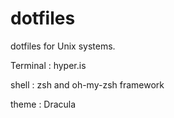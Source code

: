 # dotfiles
<p>dotfiles for Unix systems.</p>
<p>Terminal : hyper.is</p>
<p>shell : zsh and oh-my-zsh framework</p>
<p>theme : Dracula</p>
